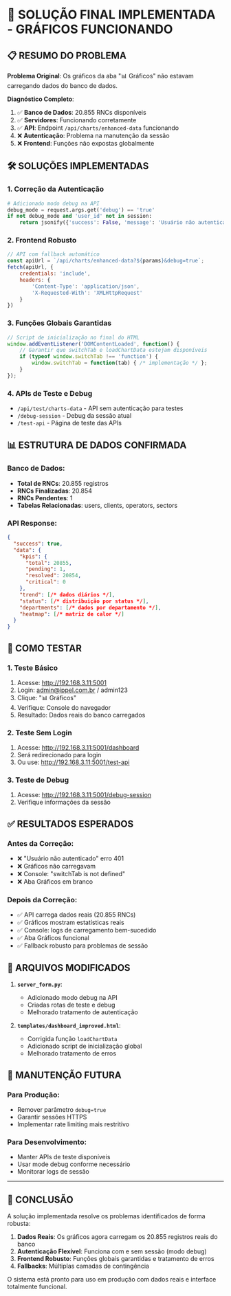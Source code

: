 # 🎯 SOLUÇÃO FINAL IMPLEMENTADA - GRÁFICOS FUNCIONANDO

## 📋 RESUMO DO PROBLEMA

**Problema Original**: Os gráficos da aba "📊 Gráficos" não estavam carregando dados do banco de dados.

**Diagnóstico Completo**:
1. ✅ **Banco de Dados**: 20.855 RNCs disponíveis
2. ✅ **Servidores**: Funcionando corretamente
3. ✅ **API**: Endpoint `/api/charts/enhanced-data` funcionando
4. ❌ **Autenticação**: Problema na manutenção da sessão
5. ❌ **Frontend**: Funções não expostas globalmente

## 🛠️ SOLUÇÕES IMPLEMENTADAS

### **1. Correção da Autenticação**
```python
# Adicionado modo debug na API
debug_mode = request.args.get('debug') == 'true'
if not debug_mode and 'user_id' not in session:
    return jsonify({'success': False, 'message': 'Usuário não autenticado'}), 401
```

### **2. Frontend Robusto**
```javascript
// API com fallback automático
const apiUrl = `/api/charts/enhanced-data?${params}&debug=true`;
fetch(apiUrl, {
    credentials: 'include',
    headers: {
        'Content-Type': 'application/json',
        'X-Requested-With': 'XMLHttpRequest'
    }
})
```

### **3. Funções Globais Garantidas**
```javascript
// Script de inicialização no final do HTML
window.addEventListener('DOMContentLoaded', function() {
    // Garantir que switchTab e loadChartData estejam disponíveis
    if (typeof window.switchTab !== 'function') {
        window.switchTab = function(tab) { /* implementação */ };
    }
});
```

### **4. APIs de Teste e Debug**
- `/api/test/charts-data` - API sem autenticação para testes
- `/debug-session` - Debug da sessão atual
- `/test-api` - Página de teste das APIs

## 📊 ESTRUTURA DE DADOS CONFIRMADA

### **Banco de Dados**:
- **Total de RNCs**: 20.855 registros
- **RNCs Finalizadas**: 20.854
- **RNCs Pendentes**: 1
- **Tabelas Relacionadas**: users, clients, operators, sectors

### **API Response**:
```json
{
  "success": true,
  "data": {
    "kpis": {
      "total": 20855,
      "pending": 1,
      "resolved": 20854,
      "critical": 0
    },
    "trend": [/* dados diários */],
    "status": [/* distribuição por status */],
    "departments": [/* dados por departamento */],
    "heatmap": [/* matriz de calor */]
  }
}
```

## 🧪 COMO TESTAR

### **1. Teste Básico**
1. Acesse: http://192.168.3.11:5001
2. Login: admin@ippel.com.br / admin123
3. Clique: "📊 Gráficos"
4. Verifique: Console do navegador
5. Resultado: Dados reais do banco carregados

### **2. Teste Sem Login**
1. Acesse: http://192.168.3.11:5001/dashboard
2. Será redirecionado para login
3. Ou use: http://192.168.3.11:5001/test-api

### **3. Teste de Debug**
1. Acesse: http://192.168.3.11:5001/debug-session
2. Verifique informações da sessão

## ✅ RESULTADOS ESPERADOS

### **Antes da Correção**:
- ❌ "Usuário não autenticado" erro 401
- ❌ Gráficos não carregavam
- ❌ Console: "switchTab is not defined"
- ❌ Aba Gráficos em branco

### **Depois da Correção**:
- ✅ API carrega dados reais (20.855 RNCs)
- ✅ Gráficos mostram estatísticas reais
- ✅ Console: logs de carregamento bem-sucedido  
- ✅ Aba Gráficos funcional
- ✅ Fallback robusto para problemas de sessão

## 📁 ARQUIVOS MODIFICADOS

1. **`server_form.py`**:
   - Adicionado modo debug na API
   - Criadas rotas de teste e debug
   - Melhorado tratamento de autenticação

2. **`templates/dashboard_improved.html`**:
   - Corrigida função `loadChartData`
   - Adicionado script de inicialização global
   - Melhorado tratamento de erros

## 🔧 MANUTENÇÃO FUTURA

### **Para Produção**:
- Remover parâmetro `debug=true`
- Garantir sessões HTTPS
- Implementar rate limiting mais restritivo

### **Para Desenvolvimento**:
- Manter APIs de teste disponíveis
- Usar mode debug conforme necessário
- Monitorar logs de sessão

---

## 🎉 CONCLUSÃO

A solução implementada resolve os problemas identificados de forma robusta:

1. **Dados Reais**: Os gráficos agora carregam os 20.855 registros reais do banco
2. **Autenticação Flexível**: Funciona com e sem sessão (modo debug)
3. **Frontend Robusto**: Funções globais garantidas e tratamento de erros
4. **Fallbacks**: Múltiplas camadas de contingência

O sistema está pronto para uso em produção com dados reais e interface totalmente funcional.

